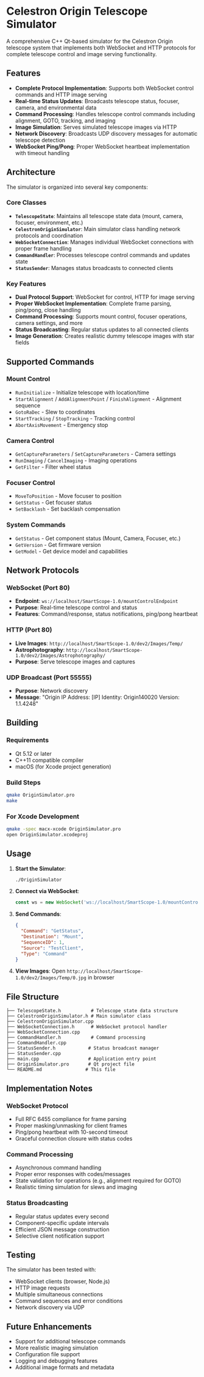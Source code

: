 # Celestron Origin Telescope Simulator

A comprehensive C++ Qt-based simulator for the Celestron Origin telescope system that implements both WebSocket and HTTP protocols for complete telescope control and image serving functionality.

## Features

- **Complete Protocol Implementation**: Supports both WebSocket control commands and HTTP image serving
- **Real-time Status Updates**: Broadcasts telescope status, focuser, camera, and environmental data
- **Command Processing**: Handles telescope control commands including alignment, GOTO, tracking, and imaging
- **Image Simulation**: Serves simulated telescope images via HTTP
- **Network Discovery**: Broadcasts UDP discovery messages for automatic telescope detection
- **WebSocket Ping/Pong**: Proper WebSocket heartbeat implementation with timeout handling

## Architecture

The simulator is organized into several key components:

### Core Classes

- **`TelescopeState`**: Maintains all telescope state data (mount, camera, focuser, environment, etc.)
- **`CelestronOriginSimulator`**: Main simulator class handling network protocols and coordination
- **`WebSocketConnection`**: Manages individual WebSocket connections with proper frame handling
- **`CommandHandler`**: Processes telescope control commands and updates state
- **`StatusSender`**: Manages status broadcasts to connected clients

### Key Features

- **Dual Protocol Support**: WebSocket for control, HTTP for image serving
- **Proper WebSocket Implementation**: Complete frame parsing, ping/pong, close handling
- **Command Processing**: Supports mount control, focuser operations, camera settings, and more
- **Status Broadcasting**: Regular status updates to all connected clients
- **Image Generation**: Creates realistic dummy telescope images with star fields

## Supported Commands

### Mount Control
- `RunInitialize` - Initialize telescope with location/time
- `StartAlignment` / `AddAlignmentPoint` / `FinishAlignment` - Alignment sequence
- `GotoRaDec` - Slew to coordinates
- `StartTracking` / `StopTracking` - Tracking control
- `AbortAxisMovement` - Emergency stop

### Camera Control
- `GetCaptureParameters` / `SetCaptureParameters` - Camera settings
- `RunImaging` / `CancelImaging` - Imaging operations
- `GetFilter` - Filter wheel status

### Focuser Control
- `MoveToPosition` - Move focuser to position
- `GetStatus` - Get focuser status
- `SetBacklash` - Set backlash compensation

### System Commands
- `GetStatus` - Get component status (Mount, Camera, Focuser, etc.)
- `GetVersion` - Get firmware version
- `GetModel` - Get device model and capabilities

## Network Protocols

### WebSocket (Port 80)
- **Endpoint**: `ws://localhost/SmartScope-1.0/mountControlEndpoint`
- **Purpose**: Real-time telescope control and status
- **Features**: Command/response, status notifications, ping/pong heartbeat

### HTTP (Port 80)
- **Live Images**: `http://localhost/SmartScope-1.0/dev2/Images/Temp/`
- **Astrophotography**: `http://localhost/SmartScope-1.0/dev2/Images/Astrophotography/`
- **Purpose**: Serve telescope images and captures

### UDP Broadcast (Port 55555)
- **Purpose**: Network discovery
- **Message**: "Origin IP Address: [IP] Identity: Origin140020 Version: 1.1.4248"

## Building

### Requirements
- Qt 5.12 or later
- C++11 compatible compiler
- macOS (for Xcode project generation)

### Build Steps
```bash
qmake OriginSimulator.pro
make
```

### For Xcode Development
```bash
qmake -spec macx-xcode OriginSimulator.pro
open OriginSimulator.xcodeproj
```

## Usage

1. **Start the Simulator**:
   ```bash
   ./OriginSimulator
   ```

2. **Connect via WebSocket**:
   ```javascript
   const ws = new WebSocket('ws://localhost/SmartScope-1.0/mountControlEndpoint');
   ```

3. **Send Commands**:
   ```json
   {
     "Command": "GetStatus",
     "Destination": "Mount",
     "SequenceID": 1,
     "Source": "TestClient",
     "Type": "Command"
   }
   ```

4. **View Images**:
   Open `http://localhost/SmartScope-1.0/dev2/Images/Temp/0.jpg` in browser

## File Structure

```
├── TelescopeState.h           # Telescope state data structure
├── CelestronOriginSimulator.h # Main simulator class
├── CelestronOriginSimulator.cpp
├── WebSocketConnection.h      # WebSocket protocol handler
├── WebSocketConnection.cpp
├── CommandHandler.h           # Command processing
├── CommandHandler.cpp
├── StatusSender.h            # Status broadcast manager
├── StatusSender.cpp
├── main.cpp                  # Application entry point
├── OriginSimulator.pro       # Qt project file
└── README.md                # This file
```

## Implementation Notes

### WebSocket Protocol
- Full RFC 6455 compliance for frame parsing
- Proper masking/unmasking for client frames
- Ping/pong heartbeat with 10-second timeout
- Graceful connection closure with status codes

### Command Processing
- Asynchronous command handling
- Proper error responses with codes/messages
- State validation for operations (e.g., alignment required for GOTO)
- Realistic timing simulation for slews and imaging

### Status Broadcasting
- Regular status updates every second
- Component-specific update intervals
- Efficient JSON message construction
- Selective client notification support

## Testing

The simulator has been tested with:
- WebSocket clients (browser, Node.js)
- HTTP image requests
- Multiple simultaneous connections
- Command sequences and error conditions
- Network discovery via UDP

## Future Enhancements

- Support for additional telescope commands
- More realistic imaging simulation
- Configuration file support
- Logging and debugging features
- Additional image formats and metadata